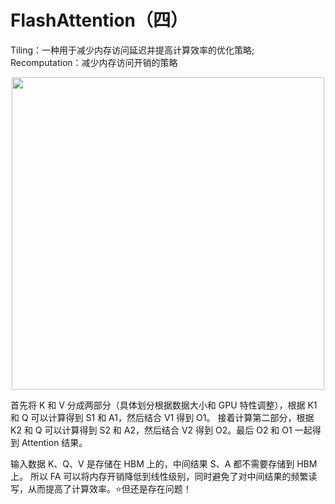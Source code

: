 # FlashAttention（四）
Tiling：一种用于减少内存访问延迟并提高计算效率的优化策略; Recomputation：减少内存访问开销的策略

<div style="text-align: center"><img src="/img-14.png" width="500px" style="display: inline;"/></div>

首先将 K 和 V 分成两部分（具体划分根据数据大小和 GPU 特性调整），根据 K1 和 Q 可以计算得到 S1 和 A1，然后结合 V1 得到 O1。
接着计算第二部分，根据 K2 和 Q 可以计算得到 S2 和 A2，然后结合 V2 得到 O2。最后 O2 和 O1 一起得到 Attention 结果。

输入数据 K、Q、V 是存储在 HBM 上的，中间结果 S、A 都不需要存储到 HBM 上。
所以 FA 可以将内存开销降低到线性级别，同时避免了对中间结果的频繁读写，从而提高了计算效率。⭐但还是存在问题！